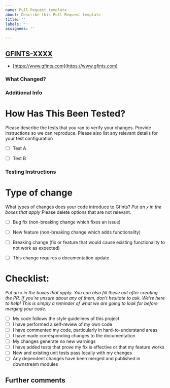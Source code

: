 ```yaml
---
name: Pull Request template
about: Describe this Pull Request template
title: ''
labels: ''
assignees: ''

---
```


## [GFINTS-XXXX](https://github.com/gfints/gfints.github.io/issues/XXX)
* [https://www.gfints.com](https://www.gfints.com)

### What Changed?
<!--- Describe the big picture of your changes here to communicate to the maintainers why we should accept this pull request. If it fixes a bug or resolves a feature request, be sure to link to that issue. -->

### Additional Info
<!--- Any additional context that will be helpful to the reviewer such as dependencies (additional prs etc, listed as `[ ]`), partial implementation of a feature, known issues etc -->

# How Has This Been Tested?
Please describe the tests that you ran to verify your changes. Provide instructions so we can reproduce. Please also list any relevant details for your test configuration

- [ ] Test A
- [ ] Test B


### Testing Instructions
<!--- Any steps that qa/devs would need to take to test this feature --->


# Type of change

What types of changes does your code introduce to Gfints?
_Put an `x` in the boxes that apply_
Please delete options that are not relevant.

- [ ] Bug fix (non-breaking change which fixes an issue)
- [ ] New feature (non-breaking change which adds functionality)
- [ ] Breaking change (fix or feature that would cause existing functionality to not work as expected)
- [ ] This change requires a documentation update


# Checklist:

_Put an `x` in the boxes that apply. You can also fill these out after creating the PR. If you're unsure about any of them, don't hesitate to ask. We're here to help! This is simply a reminder of what we are going to look for before merging your code._

- [ ] My code follows the style guidelines of this project
- [ ] I have performed a self-review of my own code
- [ ] I have commented my code, particularly in hard-to-understand areas
- [ ] I have made corresponding changes to the documentation
- [ ] My changes generate no new warnings
- [ ] I have added tests that prove my fix is effective or that my feature works
- [ ] New and existing unit tests pass locally with my changes
- [ ] Any dependent changes have been merged and published in downstream modules

## Further comments

<!-- If this is a relatively large or complex change, kick off the discussion by explaining why you chose the solution you did and what alternatives you considered, etc... -->

